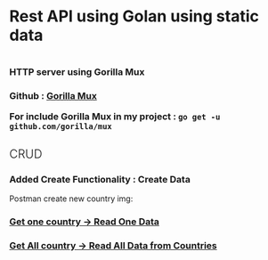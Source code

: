 <h1> Rest API using Golan using static data<h1> 

<h3> HTTP server using Gorilla Mux <h3>
<p> Github :  <a href="https://github.com/gorilla/mux"> Gorilla Mux </a> </p>
<p>For include Gorilla Mux in my project :  <code>go get -u github.com/gorilla/mux</code> </p>  
<h2 style="text-color:blue;font-weight:300">CRUD</h2>
<h3> Added Create Functionality  : Create Data</h3>
<p>Postman create new country img: <a href="https://drive.google.com/file/d/1jWGB93I7ooeyXn6XF8smHfbreioIy-AX/view?usp=sharing"> <p>

<h3>Get one country -> Read One Data </h3>

<h3>Get All country -> Read All Data from Countries </h3>




